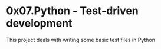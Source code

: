 # 0x07.Python - Test-driven development

This project deals with writing some basic test files in Python
